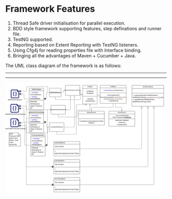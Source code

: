 # Framework Features

1. Thread Safe driver initialisation for parallel execution.
2. BDD style framework supporting features, step definations and runner file.
3. TestNG supported.
4. Reporting based on Extent Reporting with TestNG listeners.
5. Using Cfg4j for reading properties file with Interface binding.
6. Bringing all the advantages of Maven + Cucumber + Java.

The UML class diagram of the framework is as follows:


*****************************************************************************
*****************************************************************************

![](resources/BDD_Diagram.png)
